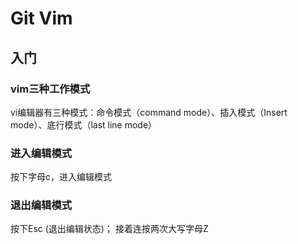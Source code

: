# Git Vim

## 入门

### vim三种工作模式

vi编辑器有三种模式：命令模式（command mode）、插入模式（Insert mode）、底行模式（last line mode）

### 进入编辑模式

按下字母c，进入编辑模式

### 退出编辑模式

按下Esc (退出编辑状态)； 接着连按两次大写字母Z

